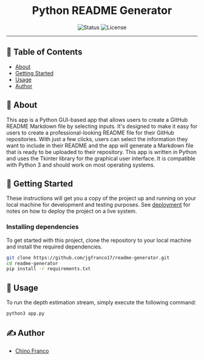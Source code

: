 <h1 align="center">Python README Generator</h1>

<div align="center">

![Status](https://img.shields.io/badge/status-active-brightgreen?style=for-the-badge&logo=github&logoColor=white) ![License](https://img.shields.io/badge/license-MIT-blue?style=for-the-badge&logo=rotaryinternational&logoColor=white)

</div>

---

## 📝 Table of Contents

- [About](#about)
- [Getting Started](#getting_started)
- [Usage](#usage)
- [Author](#authors)

## 🧐 About <a name = "about"></a>

This app is a Python GUI-based app that allows users to create a GitHub README Markdown file by selecting inputs. It's designed to make it easy for users to create a professional-looking README file for their GitHub repositories. With just a few clicks, users can select the information they want to include in their README and the app will generate a Markdown file that is ready to be uploaded to their repository. This app is written in Python and uses the Tkinter library for the graphical user interface. It is compatible with Python 3 and should work on most operating systems.

## 🏁 Getting Started <a name = "getting_started"></a>

These instructions will get you a copy of the project up and running on your local machine for development and testing purposes. See [deployment](#deployment) for notes on how to deploy the project on a live system.

### Installing dependencies

To get started with this project, clone the repository to your local machine and install the required dependencies.

```bash
git clone https://github.com/jgfranco17/readme-generator.git
cd readme-generator
pip install -r requirements.txt
```

## 🚀 Usage <a name="usage"></a>

To run the depth estimation stream, simply execute the following command:

```bash
python3 app.py
```

## ✍️ Author <a name = "authors"></a>

* [Chino Franco](https://github.com/jgfranco17)
